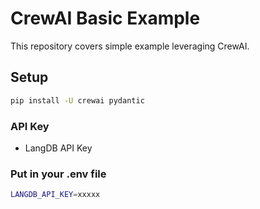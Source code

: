 # CrewAI Basic Example

This repository covers simple example leveraging CrewAI.

## Setup 

```bash
pip install -U crewai pydantic
```

### API Key

- LangDB API Key

### Put in your .env file
```bash
LANGDB_API_KEY=xxxxx
```